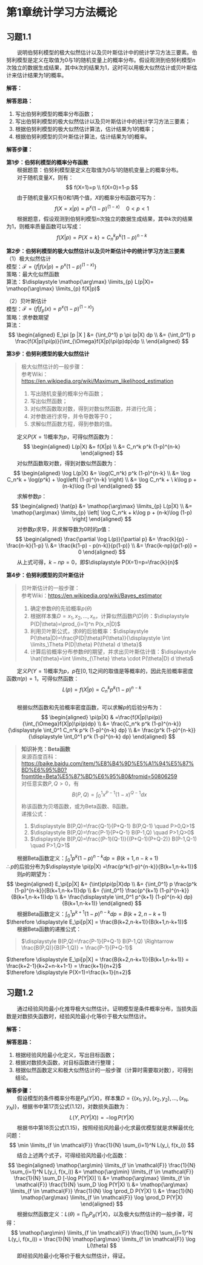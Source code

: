 # 第1章统计学习方法概论

## 习题1.1
&emsp;&emsp;说明伯努利模型的极大似然估计以及贝叶斯估计中的统计学习方法三要素。伯努利模型是定义在取值为0与1的随机变量上的概率分布。假设观测到伯努利模型$n$次独立的数据生成结果，其中$k$次的结果为1，这时可以用极大似然估计或贝叶斯估计来估计结果为1的概率。

**解答：**  

**解答思路：**
1. 写出伯努利模型的概率分布函数；
2. 写出伯努利模型的极大似然估计以及贝叶斯估计中的统计学习方法三要素；
3. 根据伯努利模型的极大似然估计算法，估计结果为1的概率；
4. 根据伯努利模型的贝叶斯估计算法，估计结果为1的概率。

**解答步骤：**  

**第1步：伯努利模型的概率分布函数**  
&emsp;&emsp;根据题意：伯努利模型是定义在取值为0与1的随机变量上的概率分布。  
&emsp;&emsp;对于随机变量$X$，则有：
$$
f(X=1)=p \\ f(X=0)=1-p
$$
&emsp;&emsp;由于随机变量$X$只有0和1两个值，$X$的概率分布函数可写为：
$$
f(X=x|p)=p^x (1-p)^{(1-x)} \quad 0<p<1
$$
&emsp;&emsp;根据题意，假设观测到伯努利模型$n$次独立的数据生成结果，其中$k$次的结果为1，则概率质量函数可以写成：
$$
f(X|p)=P\{X=k\}=C_n^k p^k (1-p)^{n-k}
$$

**第2步：伯努利模型的极大似然估计以及贝叶斯估计中的统计学习方法三要素**  
（1）极大似然估计  
模型：$\mathcal{F}=\{f|f(x|p)=p^x(1-p)^{(1-x)}\}$  
策略：最大化似然函数  
算法：$\displaystyle \mathop{\arg\max} \limits_{p} L(p|X)= \mathop{\arg\max} \limits_{p} f(X|p)$ 

（2）贝叶斯估计  
模型：$\mathcal{F}=\{f|f_p(x)=p^x(1-p)^{(1-x)}\}$  
策略：求参数期望  
算法：
$$
\begin{aligned}  E_\pi [p |X ]
&= {\int_0^1} p \pi (p|X) dp \\
&= {\int_0^1} p \frac{f(X|p)\pi(p)}{\int_{\Omega}f(X|p)\pi(p)dp}dp \\
\end{aligned}
$$

**第3步：伯努利模型的极大似然估计**  
> 极大似然估计的一般步骤：  
参考Wiki：https://en.wikipedia.org/wiki/Maximum_likelihood_estimation  
> 1. 写出随机变量的概率分布函数；  
> 2. 写出似然函数；
> 3. 对似然函数取对数，得到对数似然函数，并进行化简；
> 4. 对参数进行求导，并令导数等于0；
> 5. 求解似然函数方程，得到参数的值。

&emsp;&emsp;定义$P(X=1)$概率为$p$，可得似然函数为：
$$
\begin{aligned} L(p|X) &= f(X|p) \\
&= C_n^k p^k (1-p)^{n-k}
\end{aligned}
$$
&emsp;&emsp;对似然函数取对数，得到对数似然函数为：
$$
\begin{aligned} \log L(p|X) &= \log(C_n^k) p^k (1-p)^{n-k} \\
&= \log C_n^k + \log(p^k) + \log\left( (1-p)^{n-k} \right) \\
&= \log C_n^k + \ k\log p + (n-k)\log (1-p)
\end{aligned}
$$
&emsp;&emsp;求解参数$p$：
$$
\begin{aligned}
\hat{p} &= \mathop{\arg\max} \limits_{p} L(p|X) \\
&= \mathop{\arg\max} \limits_{p} \left[ \log C_n^k + k\log p + (n-k)\log (1-p) \right]
\end{aligned}
$$
&emsp;&emsp;对参数$p$求导，并求解导数为0时的$p$值：
$$
\begin{aligned}
\frac{\partial \log L(p)}{\partial p} &= \frac{k}{p} - \frac{n-k}{1-p} \\
&= \frac{k(1-p) - p(n-k)}{p(1-p)} \\
&= \frac{k-np}{p(1-p)} = 0
\end{aligned}
$$
&emsp;&emsp;从上式可得，$k-np=0$，即$\displaystyle P(X=1)=p=\frac{k}{n}$

**第4步：伯努利模型的贝叶斯估计**  
> 贝叶斯估计的一般步骤：  
参考Wiki：https://en.wikipedia.org/wiki/Bayes_estimator
> 1. 确定参数$\theta$的先验概率$p(\theta)$
> 2. 根据样本集$D={x_1,x_2,\ldots,x_n}$，计算似然函数$P(D|\theta)$：$\displaystyle P(D|\theta)=\prod_{i=1}^n P(x_n|D)$
> 3. 利用贝叶斯公式，求$\theta$的后验概率：$\displaystyle P(\theta|D)=\frac{P(D|\theta)P(\theta)}{\displaystyle \int \limits_\Theta P(D|\theta) P(\theta) d \theta}$ 
> 4. 计算后验概率分布参数$\theta$的期望，并求出贝叶斯估计值：$\displaystyle \hat{\theta}=\int \limits_{\Theta} \theta \cdot P(\theta|D) d \theta$

&emsp;&emsp;定义$P(Y=1)$概率为$p$，$p$在$[0,1]$之间的取值是等概率的，因此先验概率密度函数$\pi(p) = 1$，可得似然函数： 
$$
L(p)=f(X|p)=C_n^k p^k (1-p)^{n-k}
$$  
&emsp;&emsp;根据似然函数和先验概率密度函数，可以求解$p$的后验分布为：
$$
\begin{aligned}
\pi(p|X) & =\frac{f(X|p)\pi(p)}{\int_{\Omega}f(X|p)\pi(p)dp} \\
&= \frac{C_n^k p^k (1-p)^{n-k}}{\displaystyle \int_0^1 C_n^k p^k (1-p)^{n-k} dp} \\
&= \frac{p^k (1-p)^{n-k}}{\displaystyle \int_0^1 p^k (1-p)^{n-k} dp}
\end{aligned}
$$

> **知识补充：Beta函数**  
来源百度百科：https://baike.baidu.com/item/%E8%B4%9D%E5%A1%94%E5%87%BD%E6%95%B0?fromtitle=Beta%E5%87%BD%E6%95%B0&fromid=50806259  
对任意实数$P,Q>0$，有$$B(P,Q)=\int_0^1 x^{P-1} (1-x)^{Q-1} dx$$称该函数为贝塔函数，或为Beta函数、B函数。  
递推公式：
> 1. $\displaystyle B(P,Q)=\frac{Q-1}{P+Q-1} B(P,Q-1) \quad P>0,Q>1$
> 2. $\displaystyle B(P,Q)=\frac{P-1}{P+Q-1} B(P-1,Q) \quad P>1,Q>0$
> 3. $\displaystyle B(P,Q)=\frac{(P-1)(Q-1)}{(P+Q-1)(P+Q-2)} B(P-1,Q-1) \quad P>1,Q>1$

&emsp;&emsp;根据Beta函数定义：$\displaystyle \int_0^1 p^k (1-p)^{n-k} dp=B(k+1,n-k+1)$  
$\therefore p$的后验分布为$\displaystyle \pi(p|X) =\frac{p^k(1-p)^{n-k}}{B(k+1,n-k+1)}$  
&emsp;&emsp;则$p$的期望为：
$$
\begin{aligned}
E_\pi[p|X] &= {\int}p\pi(p|X)dp \\
&= {\int_0^1} p \frac{p^k (1-p)^{n-k}}{B(k+1,n-k+1)}dp \\
&= {\int_0^1} \frac{p^{k+1} (1-p)^{n-k}}{B(k+1,n-k+1)}dp \\
&= \frac{\displaystyle \int_0^1 p^{k+1} (1-p)^{n-k} dp}{B(k+1,n-k+1)}
\end{aligned}
$$
&emsp;&emsp;根据Beta函数定义：$\displaystyle \int_0^1 p^{k+1} (1-p)^{n-k} dp = B(k+2, n-k+1)$   
$\therefore \displaystyle E_\pi[p|X] = \frac{B(k+2,n-k+1)}{B(k+1,n-k+1)}$  
&emsp;&emsp;根据Beta函数的递推公式：
> $\displaystyle B(P,Q)=\frac{P-1}{P+Q-1} B(P-1,Q) \Rightarrow \frac{B(P,Q)}{B(P-1,Q)} = \frac{P-1}{P+Q-1}$   

$\therefore \displaystyle E_\pi[p|X] = \frac{B(k+2,n-k+1)}{B(k+1,n-k+1)} = \frac{k+2-1}{k+2+n-k+1-1} = \frac{k+1}{n+2}$  
$\therefore \displaystyle P(X=1)=\frac{k+1}{n+2}$

## 习题1.2
&emsp;&emsp;通过经验风险最小化推导极大似然估计。证明模型是条件概率分布，当损失函数是对数损失函数时，经验风险最小化等价于极大似然估计。

**解答：**

**解答思路：**  
1. 根据经验风险最小化定义，写出目标函数；
2. 根据对数损失函数，对目标函数进行整理；
3. 根据似然函数定义和极大似然估计的一般步骤（计算时需要取对数），可得到结论。

**解答步骤：**  
&emsp;&emsp;假设模型的条件概率分布是$P_{\theta}(Y|X)$，样本集$D=\{(x_1,y_1),(x_2,y_2),\ldots,(x_N,y_N)\}$，根据书中第17页公式(1.12)，对数损失函数为：
$$
L(Y,P(Y|X)) = -\log P(Y|X)
$$
&emsp;&emsp;根据书中第18页公式(1.15)，按照经验风险最小化求最优模型就是求解最优化问题：
$$
\min \limits_{f \in \mathcal{F}} \frac{1}{N} \sum_{i=1}^N L(y_i, f(x_i))
$$
&emsp;&emsp;结合上述两个式子，可得经验风险最小化函数：
$$
\begin{aligned} 
\mathop{\arg\min} \limits_{f \in \mathcal{F}} \frac{1}{N} \sum_{i=1}^N L(y_i, f(x_i)) &= \mathop{\arg\min} \limits_{f \in \mathcal{F}} \frac{1}{N} \sum_D [-\log P(Y|X)] \\
&= \mathop{\arg\max} \limits_{f \in \mathcal{F}} \frac{1}{N} \sum_D \log P(Y|X) \\
&= \mathop{\arg\max} \limits_{f \in \mathcal{F}} \frac{1}{N} \log \prod_D P(Y|X) \\
&= \frac{1}{N} \mathop{\arg\max} \limits_{f \in \mathcal{F}} \log \prod_D P(Y|X)
\end{aligned}
$$
&emsp;&emsp;根据似然函数定义：$\displaystyle L(\theta)=\prod_D P_{\theta}(Y|X)$，以及极大似然估计的一般步骤，可得：
$$
\mathop{\arg\min} \limits_{f \in \mathcal{F}} \frac{1}{N} \sum_{i=1}^N L(y_i, f(x_i)) = \frac{1}{N} \mathop{\arg\max} \limits_{f \in \mathcal{F}} \log L(\theta)
$$
&emsp;&emsp;即经验风险最小化等价于极大似然估计，得证。
